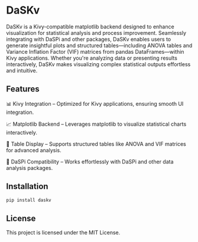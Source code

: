 # DaSKv

DaSKv is a Kivy-compatible matplotlib backend designed to enhance visualization for statistical analysis and process improvement. Seamlessly integrating with DaSPi and other packages, DaSKv enables users to generate insightful plots and structured tables—including ANOVA tables and Variance Inflation Factor (VIF) matrices from pandas DataFrames—within Kivy applications. Whether you're analyzing data or presenting results interactively, DaSKv makes visualizing complex statistical outputs effortless and intuitive.

## Features

📊 Kivy Integration – Optimized for Kivy applications, ensuring smooth UI integration.

📈 Matplotlib Backend – Leverages matplotlib to visualize statistical charts interactively.

📑 Table Display – Supports structured tables like ANOVA and VIF matrices for advanced analysis.

🔗 DaSPi Compatibility – Works effortlessly with DaSPi and other data analysis packages.

## Installation

``` bash
pip install daskv
```

## License

This project is licensed under the MIT License.
